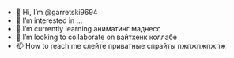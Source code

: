 - 👋 Hi, I’m @garretski9694
- 👀 I’m interested in ...
- 🌱 I’m currently learning аниматинг маднесс
- 💞️ I’m looking to collaborate on вайтхенк коллабе
- 📫 How to reach me слейте приватные спрайты пжпжпжпжпж

<!---
garretski9694/garretski9694 is a ✨ special ✨ repository because its `README.md` (this file) appears on your GitHub profile.
You can click the Preview link to take a look at your changes.
--->
